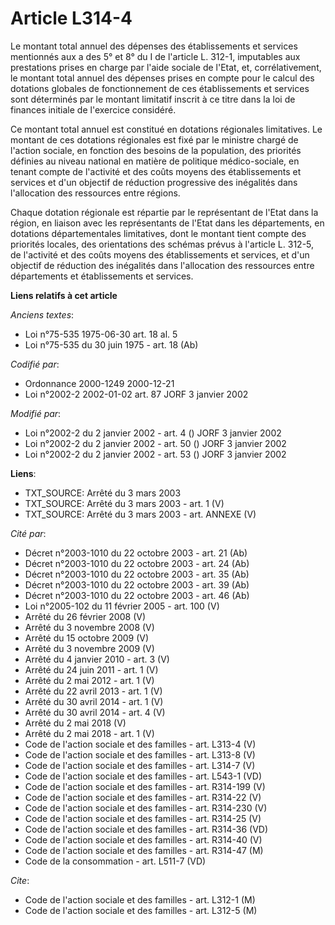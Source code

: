# Article L314-4

Le montant total annuel des dépenses des établissements et services mentionnés aux a des 5° et 8° du I de l'article L. 312-1,
imputables aux prestations prises en charge par l'aide sociale de l'Etat, et, corrélativement, le montant total annuel des
dépenses prises en compte pour le calcul des dotations globales de fonctionnement de ces établissements et services sont
déterminés par le montant limitatif inscrit à ce titre dans la loi de finances initiale de l'exercice considéré.

Ce montant total annuel est constitué en dotations régionales limitatives. Le montant de ces dotations régionales est fixé
par le ministre chargé de l'action sociale, en fonction des besoins de la population, des priorités définies au niveau
national en matière de politique médico-sociale, en tenant compte de l'activité et des coûts moyens des établissements et
services et d'un objectif de réduction progressive des inégalités dans l'allocation des ressources entre régions.

Chaque dotation régionale est répartie par le représentant de l'Etat dans la région, en liaison avec les représentants de
l'Etat dans les départements, en dotations départementales limitatives, dont le montant tient compte des priorités locales,
des orientations des schémas prévus à l'article L. 312-5, de l'activité et des coûts moyens des établissements et services,
et d'un objectif de réduction des inégalités dans l'allocation des ressources entre départements et établissements et
services.

**Liens relatifs à cet article**

_Anciens textes_:

  - Loi n°75-535 1975-06-30 art. 18 al. 5
  - Loi n°75-535 du 30 juin 1975 - art. 18 (Ab)

_Codifié par_:

  - Ordonnance 2000-1249 2000-12-21
  - Loi n°2002-2 2002-01-02 art. 87 JORF 3 janvier 2002

_Modifié par_:

  - Loi n°2002-2 du 2 janvier 2002 - art. 4 () JORF 3 janvier 2002
  - Loi n°2002-2 du 2 janvier 2002 - art. 50 () JORF 3 janvier 2002
  - Loi n°2002-2 du 2 janvier 2002 - art. 53 () JORF 3 janvier 2002

**Liens**:

  - TXT_SOURCE: Arrêté du 3 mars 2003
  - TXT_SOURCE: Arrêté du 3 mars 2003 - art. 1 (V)
  - TXT_SOURCE: Arrêté du 3 mars 2003 - art. ANNEXE (V)

_Cité par_:

  - Décret n°2003-1010 du 22 octobre 2003 - art. 21 (Ab)
  - Décret n°2003-1010 du 22 octobre 2003 - art. 24 (Ab)
  - Décret n°2003-1010 du 22 octobre 2003 - art. 35 (Ab)
  - Décret n°2003-1010 du 22 octobre 2003 - art. 39 (Ab)
  - Décret n°2003-1010 du 22 octobre 2003 - art. 46 (Ab)
  - Loi n°2005-102 du 11 février 2005 - art. 100 (V)
  - Arrêté du 26 février 2008 (V)
  - Arrêté du 3 novembre 2008 (V)
  - Arrêté du 15 octobre 2009 (V)
  - Arrêté du 3 novembre 2009 (V)
  - Arrêté du 4 janvier 2010 - art. 3 (V)
  - Arrêté du 24 juin 2011 - art. 1 (V)
  - Arrêté du 2 mai 2012 - art. 1 (V)
  - Arrêté du 22 avril 2013 - art. 1 (V)
  - Arrêté du 30 avril 2014 - art. 1 (V)
  - Arrêté du 30 avril 2014 - art. 4 (V)
  - Arrêté du 2 mai 2018 (V)
  - Arrêté du 2 mai 2018 - art. 1 (V)
  - Code de l'action sociale et des familles - art. L313-4 (V)
  - Code de l'action sociale et des familles - art. L313-8 (V)
  - Code de l'action sociale et des familles - art. L314-7 (V)
  - Code de l'action sociale et des familles - art. L543-1 (VD)
  - Code de l'action sociale et des familles - art. R314-199 (V)
  - Code de l'action sociale et des familles - art. R314-22 (V)
  - Code de l'action sociale et des familles - art. R314-230 (V)
  - Code de l'action sociale et des familles - art. R314-25 (V)
  - Code de l'action sociale et des familles - art. R314-36 (VD)
  - Code de l'action sociale et des familles - art. R314-40 (V)
  - Code de l'action sociale et des familles - art. R314-47 (M)
  - Code de la consommation - art. L511-7 (VD)

_Cite_:

  - Code de l'action sociale et des familles - art. L312-1 (M)
  - Code de l'action sociale et des familles - art. L312-5 (M)
